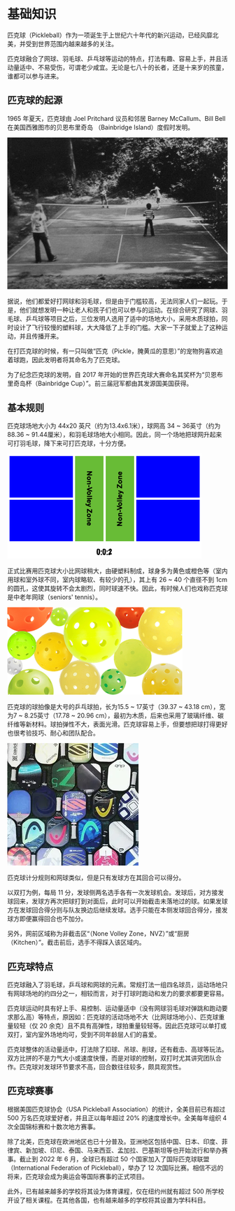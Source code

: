 # 基础知识

匹克球（Pickleball）作为一项诞生于上世纪六十年代的新兴运动，已经风靡北美，并受到世界范围内越来越多的关注。

匹克球融合了网球、羽毛球、乒乓球等运动的特点，打法有趣、容易上手，并且活动量适中、不易受伤，可谓老少咸宜。无论是七八十的长者，还是十来岁的孩童，谁都可以参与进来。

## 匹克球的起源

1965 年夏天，匹克球由 Joel Pritchard 议员和邻居 Barney McCallum、Bill Bell 在美国西雅图市的贝恩布里奇岛 （Bainbridge Island）度假时发明。

![pickleball-born](_images/pickleball-born.png)

据说，他们都爱好打网球和羽毛球，但是由于门槛较高，无法同家人们一起玩。于是，他们就想发明一种让老人和孩子们也可以参与的运动。在综合研究了网球、羽毛球、乒乓球等项目之后，三位发明人选用了适中的场地大小，采用木质球拍，同时设计了飞行较慢的塑料球，大大降低了上手的门槛。大家一下子就爱上了这种运动，并且传播开来。
 
在打匹克球的时候，有一只叫做“匹克（Pickle，腌黄瓜的意思）”的宠物狗喜欢追着球跑，因此发明者将其命名为了匹克球。
 
为了纪念匹克球的发明，自 2017 年开始的世界匹克球大赛命名其奖杯为“贝恩布里奇岛杯（Bainbridge Cup）”。前三届冠军都由其发源国美国获得。

## 基本规则

匹克球场地大小为 44x20 英尺（约为13.4x6.1米），球网高 34 ~ 36英寸（约为88.36 ~ 91.44厘米），和羽毛球场地大小相同。因此，同一个场地把球网升起来可打羽毛球，降下来可打匹克球，十分方便。

![Pickelball Court](_images/pickleball-court.png)

正式比赛用匹克球大小比网球稍大，由硬塑料制成，球身多为黄色或橙色等（室内用球和室外球不同，室内球略软、有较少的孔），其上有 26 ~ 40 个直径不到 1cm 的圆孔，这使其旋转不会太剧烈，同时球速不快。因此，有时候人们也戏称匹克球是中老年网球（seniors' tennis）。

![various-type-balls](_images/various-type-balls.png)

匹克球的球拍像是大号的乒乓球拍，长为15.5 ~ 17英寸（39.37 ~ 43.18 cm），宽为7 ~ 8.25英寸（17.78 ~ 20.96 cm），最初为木质，后来也采用了玻璃纤维、碳纤维等新材料。球拍弹性不大，表面光滑。匹克球容易上手，但要想把球打得更好也很考验技巧、耐心和团队配合。

![pickleball-paddles](_images/pickleball-paddles.png)

匹克球计分规则和网球类似，但是只有发球方在其回合可以得分。

以双打为例，每局 11 分，发球侧两名选手各有一次发球机会。发球后，对方接发球回来，发球方再次把球打到对面后，此时可以开始截击未落地过的球。如果发球方在发球回合得分则与队友换边后继续发球。选手只能在本侧发球回合得分，接发球方即便赢得回合也不加分。

另外，网前区域称为非截击区“（None Volley Zone，NVZ）”或“厨房（Kitchen）”。截击前后，选手不得踩入该区域内。

## 匹克球特点

匹克球融入了羽毛球，乒乓球和网球的元素。常规打法一组四名球员，运动场地只有网球场地的约四分之一，相较而言，对于打球时跑动和发力的要求都要更容易。

匹克球运动时具有好上手、易控制、运动量适中（没有网球羽毛球对弹跳和跑动要求那么高）等特点，原因如：匹克球的活动场地不大（比网球场地小）、匹克球重量较轻（仅 20 余克）且不具有高弹性，球拍重量较轻等。因此匹克球可以单打或双打，室内室外场地均可，受到不同年龄层人们的喜爱。

匹克球整体的活动量适中，打法除了扣球、吊球、削球，还有截击、高球等玩法。双方比拼的不是力气大小或速度快慢，而是对球的控制，双打时尤其讲究团队合作。匹克球对发球环节要求不高，回合数往往较多，颇具观赏性。

## 匹克球赛事

根据美国匹克球协会（USA Pickleball Association）的统计，全美目前已有超过 500 万名匹克球爱好者，并且正以每年超过 20% 的速度增长中。全美每年组织 4 次全国锦标赛和十数次地方赛事。

除了北美，匹克球在欧洲地区也已十分普及。亚洲地区包括中国、日本、印度、菲律宾、新加坡、印尼、泰国、马来西亚、孟加拉、巴基斯坦等也开始流行和举办赛事。截止到 2022 年 6 月，全球已有超过 50 个国家加入了国际匹克球联盟（International Federation of Pickleball），举办了 12 次国际比赛。相信不远的将来，匹克球会成为奥运会等国际赛事的正式项目。

此外，已有越来越多的学校将其设为体育课程，仅在纽约州就有超过 500 所学校开设了相关课程。在其他各国，也有越来越多的学校将其设置为学科科目。
